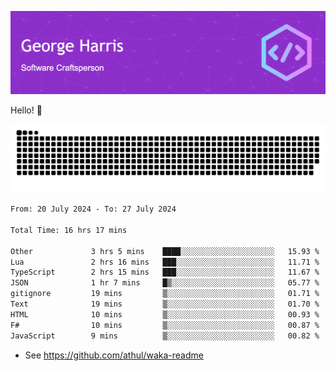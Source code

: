 ![img](./assets/github-header.png)

Hello! :wave:

<div align="center">
  <img  src="https://github.com/1999AZZAR/1999AZZAR/blob/readme/resources/img/grid-snake.svg" alt="snake" />
</div>

<!--START_SECTION:waka-->

```txt
From: 20 July 2024 - To: 27 July 2024

Total Time: 16 hrs 17 mins

Other             3 hrs 5 mins    ████░░░░░░░░░░░░░░░░░░░░░   15.93 %
Lua               2 hrs 16 mins   ███░░░░░░░░░░░░░░░░░░░░░░   11.71 %
TypeScript        2 hrs 15 mins   ███░░░░░░░░░░░░░░░░░░░░░░   11.67 %
JSON              1 hr 7 mins     █▒░░░░░░░░░░░░░░░░░░░░░░░   05.77 %
gitignore         19 mins         ▒░░░░░░░░░░░░░░░░░░░░░░░░   01.71 %
Text              19 mins         ▒░░░░░░░░░░░░░░░░░░░░░░░░   01.70 %
HTML              10 mins         ▒░░░░░░░░░░░░░░░░░░░░░░░░   00.93 %
F#                10 mins         ▒░░░░░░░░░░░░░░░░░░░░░░░░   00.87 %
JavaScript        9 mins          ▒░░░░░░░░░░░░░░░░░░░░░░░░   00.82 %
```

<!--END_SECTION:waka-->

- See <https://github.com/athul/waka-readme>
